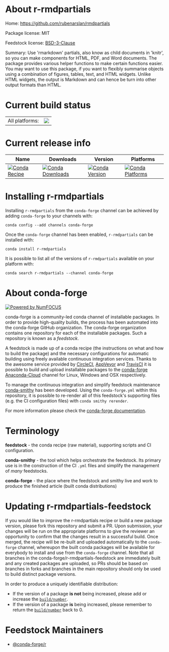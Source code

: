 About r-rmdpartials
===================

Home: https://github.com/rubenarslan/rmdpartials

Package license: MIT

Feedstock license: [BSD-3-Clause](https://github.com/conda-forge/r-rmdpartials-feedstock/blob/master/LICENSE.txt)

Summary: Use 'rmarkdown' partials, also know as child documents in 'knitr', so you can make components for HTML, PDF, and Word documents. The package provides various helper functions to make certain functions easier. You may want to use this package, if you want to flexibly summarise objects using a combination of figures, tables, text, and HTML widgets. Unlike HTML widgets, the output is Markdown and can hence be turn into other output formats than HTML.

Current build status
====================


<table><tr><td>All platforms:</td>
    <td>
      <a href="https://dev.azure.com/conda-forge/feedstock-builds/_build/latest?definitionId=11162&branchName=master">
        <img src="https://dev.azure.com/conda-forge/feedstock-builds/_apis/build/status/r-rmdpartials-feedstock?branchName=master">
      </a>
    </td>
  </tr>
</table>

Current release info
====================

| Name | Downloads | Version | Platforms |
| --- | --- | --- | --- |
| [![Conda Recipe](https://img.shields.io/badge/recipe-r--rmdpartials-green.svg)](https://anaconda.org/conda-forge/r-rmdpartials) | [![Conda Downloads](https://img.shields.io/conda/dn/conda-forge/r-rmdpartials.svg)](https://anaconda.org/conda-forge/r-rmdpartials) | [![Conda Version](https://img.shields.io/conda/vn/conda-forge/r-rmdpartials.svg)](https://anaconda.org/conda-forge/r-rmdpartials) | [![Conda Platforms](https://img.shields.io/conda/pn/conda-forge/r-rmdpartials.svg)](https://anaconda.org/conda-forge/r-rmdpartials) |

Installing r-rmdpartials
========================

Installing `r-rmdpartials` from the `conda-forge` channel can be achieved by adding `conda-forge` to your channels with:

```
conda config --add channels conda-forge
```

Once the `conda-forge` channel has been enabled, `r-rmdpartials` can be installed with:

```
conda install r-rmdpartials
```

It is possible to list all of the versions of `r-rmdpartials` available on your platform with:

```
conda search r-rmdpartials --channel conda-forge
```


About conda-forge
=================

[![Powered by NumFOCUS](https://img.shields.io/badge/powered%20by-NumFOCUS-orange.svg?style=flat&colorA=E1523D&colorB=007D8A)](http://numfocus.org)

conda-forge is a community-led conda channel of installable packages.
In order to provide high-quality builds, the process has been automated into the
conda-forge GitHub organization. The conda-forge organization contains one repository
for each of the installable packages. Such a repository is known as a *feedstock*.

A feedstock is made up of a conda recipe (the instructions on what and how to build
the package) and the necessary configurations for automatic building using freely
available continuous integration services. Thanks to the awesome service provided by
[CircleCI](https://circleci.com/), [AppVeyor](https://www.appveyor.com/)
and [TravisCI](https://travis-ci.com/) it is possible to build and upload installable
packages to the [conda-forge](https://anaconda.org/conda-forge)
[Anaconda-Cloud](https://anaconda.org/) channel for Linux, Windows and OSX respectively.

To manage the continuous integration and simplify feedstock maintenance
[conda-smithy](https://github.com/conda-forge/conda-smithy) has been developed.
Using the ``conda-forge.yml`` within this repository, it is possible to re-render all of
this feedstock's supporting files (e.g. the CI configuration files) with ``conda smithy rerender``.

For more information please check the [conda-forge documentation](https://conda-forge.org/docs/).

Terminology
===========

**feedstock** - the conda recipe (raw material), supporting scripts and CI configuration.

**conda-smithy** - the tool which helps orchestrate the feedstock.
                   Its primary use is in the construction of the CI ``.yml`` files
                   and simplify the management of *many* feedstocks.

**conda-forge** - the place where the feedstock and smithy live and work to
                  produce the finished article (built conda distributions)


Updating r-rmdpartials-feedstock
================================

If you would like to improve the r-rmdpartials recipe or build a new
package version, please fork this repository and submit a PR. Upon submission,
your changes will be run on the appropriate platforms to give the reviewer an
opportunity to confirm that the changes result in a successful build. Once
merged, the recipe will be re-built and uploaded automatically to the
`conda-forge` channel, whereupon the built conda packages will be available for
everybody to install and use from the `conda-forge` channel.
Note that all branches in the conda-forge/r-rmdpartials-feedstock are
immediately built and any created packages are uploaded, so PRs should be based
on branches in forks and branches in the main repository should only be used to
build distinct package versions.

In order to produce a uniquely identifiable distribution:
 * If the version of a package **is not** being increased, please add or increase
   the [``build/number``](https://conda.io/docs/user-guide/tasks/build-packages/define-metadata.html#build-number-and-string).
 * If the version of a package **is** being increased, please remember to return
   the [``build/number``](https://conda.io/docs/user-guide/tasks/build-packages/define-metadata.html#build-number-and-string)
   back to 0.

Feedstock Maintainers
=====================

* [@conda-forge/r](https://github.com/conda-forge/r/)

